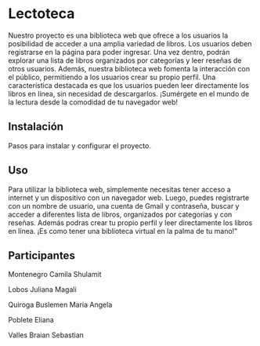 # Lectoteca

Nuestro proyecto es una biblioteca web que ofrece a los usuarios la posibilidad de acceder a una amplia variedad de libros. Los usuarios deben registrarse en la página para poder ingresar. Una vez dentro, podrán explorar una lista de libros organizados por categorías y leer reseñas de otros usuarios. Además, nuestra biblioteca web fomenta la interacción con el público, permitiendo a los usuarios crear su propio perfil. Una característica destacada es que los usuarios pueden leer directamente los libros en línea, sin necesidad de descargarlos. ¡Sumérgete en el mundo de la lectura desde la comodidad de tu navegador web!

## Instalación

Pasos para instalar y configurar el proyecto.

## Uso

Para utilizar la biblioteca web, simplemente necesitas tener acceso a internet y un dispositivo con un navegador web. Luego, puedes registrarte con un nombre de usuario, una cuenta de Gmail y contraseña, buscar y acceder a diferentes lista de libros, organizados por categorías y con reseñas. Además podras crear tu propio perfil y leer directamente los libros en línea. ¡Es como tener una biblioteca virtual en la palma de tu mano!"


## Participantes

Montenegro Camila Shulamit

Lobos Juliana Magali 

Quiroga Buslemen Maria Angela

Poblete Eliana 

Valles Braian Sebastian

